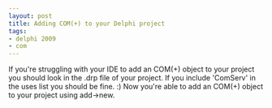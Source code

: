 ```yaml
--- 
layout: post
title: Adding COM(+) to your Delphi project
tags: 
- delphi 2009
- com
---
```

If you're struggling with your IDE to add an COM(+) object to your project you should look in the .drp file of your project. If you include 'ComServ' in the uses list you should be fine. :) Now you're able to add an COM(+) object to your project using add->new.
